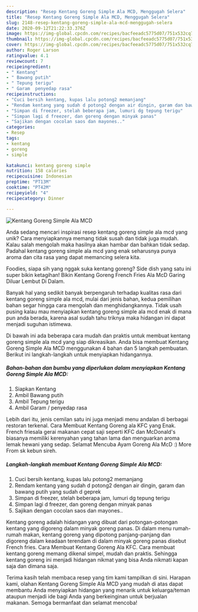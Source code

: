 ```yaml
---
description: "Resep Kentang Goreng Simple Ala MCD, Menggugah Selera"
title: "Resep Kentang Goreng Simple Ala MCD, Menggugah Selera"
slug: 2148-resep-kentang-goreng-simple-ala-mcd-menggugah-selera
date: 2020-09-12T21:22:33.376Z
image: https://img-global.cpcdn.com/recipes/bacfeeadc5775d07/751x532cq70/kentang-goreng-simple-ala-mcd-foto-resep-utama.jpg
thumbnail: https://img-global.cpcdn.com/recipes/bacfeeadc5775d07/751x532cq70/kentang-goreng-simple-ala-mcd-foto-resep-utama.jpg
cover: https://img-global.cpcdn.com/recipes/bacfeeadc5775d07/751x532cq70/kentang-goreng-simple-ala-mcd-foto-resep-utama.jpg
author: Roger Larson
ratingvalue: 4.1
reviewcount: 7
recipeingredient:
- " Kentang"
- " Bawang putih"
- " Tepung terigu"
- " Garam  penyedap rasa"
recipeinstructions:
- "Cuci bersih kentang, kupas lalu potong2 memanjang"
- "Rendam kentang yang sudah d potong2 dengan air dingin, garam dan bawang putih yang sudah d geprek"
- "Simpan di freezer, stelah beberapa jam, lumuri dg tepung terigu"
- "Simpan lagi d freezer, dan goreng dengan minyak panas"
- "Sajikan dengan cocolan saos dan mayones.."
categories:
- Resep
tags:
- kentang
- goreng
- simple

katakunci: kentang goreng simple 
nutrition: 158 calories
recipecuisine: Indonesian
preptime: "PT13M"
cooktime: "PT42M"
recipeyield: "4"
recipecategory: Dinner

---
```



![Kentang Goreng Simple Ala MCD](https://img-global.cpcdn.com/recipes/bacfeeadc5775d07/751x532cq70/kentang-goreng-simple-ala-mcd-foto-resep-utama.jpg)

Anda sedang mencari inspirasi resep kentang goreng simple ala mcd yang unik? Cara menyiapkannya memang tidak susah dan tidak juga mudah. Kalau salah mengolah maka hasilnya akan hambar dan bahkan tidak sedap. Padahal kentang goreng simple ala mcd yang enak seharusnya punya aroma dan cita rasa yang dapat memancing selera kita.

Foodies, siapa sih yang nggak suka kentang goreng? Side dish yang satu ini super bikin ketagihan! Bikin Kentang Goreng French Fries Ala McD Garing Diluar Lembut Di Dalam.

Banyak hal yang sedikit banyak berpengaruh terhadap kualitas rasa dari kentang goreng simple ala mcd, mulai dari jenis bahan, kedua pemilihan bahan segar hingga cara mengolah dan menghidangkannya. Tidak usah pusing kalau mau menyiapkan kentang goreng simple ala mcd enak di mana pun anda berada, karena asal sudah tahu triknya maka hidangan ini dapat menjadi suguhan istimewa.


Di bawah ini ada beberapa cara mudah dan praktis untuk membuat kentang goreng simple ala mcd yang siap dikreasikan. Anda bisa membuat Kentang Goreng Simple Ala MCD menggunakan 4 bahan dan 5 langkah pembuatan. Berikut ini langkah-langkah untuk menyiapkan hidangannya.

<!--inarticleads1-->

##### Bahan-bahan dan bumbu yang diperlukan dalam menyiapkan Kentang Goreng Simple Ala MCD:

1. Siapkan  Kentang
1. Ambil  Bawang putih
1. Ambil  Tepung terigu
1. Ambil  Garam / penyedap rasa


Lebih dari itu, jenis cemilan satu ini juga menjadi menu andalan di berbagai restoran terkenal. Cara Membuat Kentang Goreng ala KFC yang Enak. French friesala gerai makanan cepat saji seperti KFC dan McDonald&#39;s biasanya memiliki kerenyahan yang tahan lama dan menguarkan aroma lemak hewani yang sedap. Selamat Mencuba Ayam Goreng Ala McD :) More From sk kebun sireh. 

<!--inarticleads2-->

##### Langkah-langkah membuat Kentang Goreng Simple Ala MCD:

1. Cuci bersih kentang, kupas lalu potong2 memanjang
1. Rendam kentang yang sudah d potong2 dengan air dingin, garam dan bawang putih yang sudah d geprek
1. Simpan di freezer, stelah beberapa jam, lumuri dg tepung terigu
1. Simpan lagi d freezer, dan goreng dengan minyak panas
1. Sajikan dengan cocolan saos dan mayones..


Kentang goreng adalah hidangan yang dibuat dari potongan-potongan kentang yang digoreng dalam minyak goreng panas. Di dalam menu rumah-rumah makan, kentang goreng yang dipotong panjang-panjang dan digoreng dalam keadaan terendam di dalam minyak goreng panas disebut French fries. Cara Membuat Kentang Goreng Ala KFC. Cara membuat kentang goreng memang dikenal simpel, mudah dan praktis. Sehingga kentang goreng ini menjadi hidangan nikmat yang bisa Anda nikmati kapan saja dan dimana saja. 

Terima kasih telah membaca resep yang tim kami tampilkan di sini. Harapan kami, olahan Kentang Goreng Simple Ala MCD yang mudah di atas dapat membantu Anda menyiapkan hidangan yang menarik untuk keluarga/teman ataupun menjadi ide bagi Anda yang berkeinginan untuk berjualan makanan. Semoga bermanfaat dan selamat mencoba!
